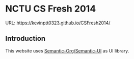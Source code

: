 NCTU CS Fresh 2014
=================

URL: https://kevinptt0323.github.io/CSFresh2014/

Introduction
------------

This website uses [Semantic-Org/Semantic-UI](https://github.com/Semantic-Org/Semantic-UI/) as UI library.

